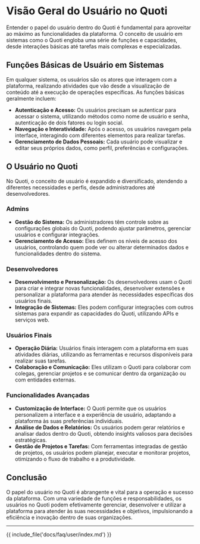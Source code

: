 # Visão Geral do Usuário no Quoti

Entender o papel do usuário dentro do Quoti é fundamental para aproveitar ao máximo as funcionalidades da plataforma. O conceito de usuário em sistemas como o Quoti engloba uma série de funções e capacidades, desde interações básicas até tarefas mais complexas e especializadas.

## Funções Básicas de Usuário em Sistemas

Em qualquer sistema, os usuários são os atores que interagem com a plataforma, realizando atividades que vão desde a visualização de conteúdo até a execução de operações específicas. As funções básicas geralmente incluem:

- **Autenticação e Acesso:** Os usuários precisam se autenticar para acessar o sistema, utilizando métodos como nome de usuário e senha, autenticação de dois fatores ou login social.
- **Navegação e Interatividade:** Após o acesso, os usuários navegam pela interface, interagindo com diferentes elementos para realizar tarefas.
- **Gerenciamento de Dados Pessoais:** Cada usuário pode visualizar e editar seus próprios dados, como perfil, preferências e configurações.

## O Usuário no Quoti

No Quoti, o conceito de usuário é expandido e diversificado, atendendo a diferentes necessidades e perfis, desde administradores até desenvolvedores.

### Admins

- **Gestão do Sistema:** Os administradores têm controle sobre as configurações globais do Quoti, podendo ajustar parâmetros, gerenciar usuários e configurar integrações.
- **Gerenciamento de Acesso:** Eles definem os níveis de acesso dos usuários, controlando quem pode ver ou alterar determinados dados e funcionalidades dentro do sistema.

### Desenvolvedores

- **Desenvolvimento e Personalização:** Os desenvolvedores usam o Quoti para criar e integrar novas funcionalidades, desenvolver extensões e personalizar a plataforma para atender às necessidades específicas dos usuários finais.
- **Integração de Sistemas:** Eles podem configurar integrações com outros sistemas para expandir as capacidades do Quoti, utilizando APIs e serviços web.

### Usuários Finais

- **Operação Diária:** Usuários finais interagem com a plataforma em suas atividades diárias, utilizando as ferramentas e recursos disponíveis para realizar suas tarefas.
- **Colaboração e Comunicação:** Eles utilizam o Quoti para colaborar com colegas, gerenciar projetos e se comunicar dentro da organização ou com entidades externas.

### Funcionalidades Avançadas

- **Customização de Interface:** O Quoti permite que os usuários personalizem a interface e a experiência de usuário, adaptando a plataforma às suas preferências individuais.
- **Análise de Dados e Relatórios:** Os usuários podem gerar relatórios e analisar dados dentro do Quoti, obtendo insights valiosos para decisões estratégicas.
- **Gestão de Projetos e Tarefas:** Com ferramentas integradas de gestão de projetos, os usuários podem planejar, executar e monitorar projetos, otimizando o fluxo de trabalho e a produtividade.

## Conclusão

O papel do usuário no Quoti é abrangente e vital para a operação e sucesso da plataforma. Com uma variedade de funções e responsabilidades, os usuários no Quoti podem efetivamente gerenciar, desenvolver e utilizar a plataforma para atender às suas necessidades e objetivos, impulsionando a eficiência e inovação dentro de suas organizações.

---
{{ include_file('docs/faq/user/index.md') }}